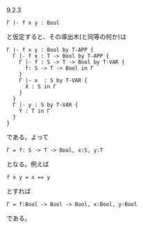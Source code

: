 9.2.3

```
Γ |- f x y : Bool
```
と仮定すると、その導出木(と同等の何か)は

```
Γ |- f x y : Bool by T-APP {
  Γ |- f x : T -> Bool by T-APP {
    Γ |- f : S -> T -> Bool by T-VAR {
      f: S -> T -> Bool in Γ
    }
    Γ |- x  : S by T-VAR {
      X : S in Γ
    }
  }
  Γ |- y : S by T-VAR {
    Y : T in Γ
  }
}
```
である。よって

```
Γ = f: S -> T -> Bool, x:S, y:T
```

となる。例えば

```
f x y = x == y
```
とすれば

```
Γ = f:Bool -> Bool -> Bool, x:Bool, y:Bool
```
である。

